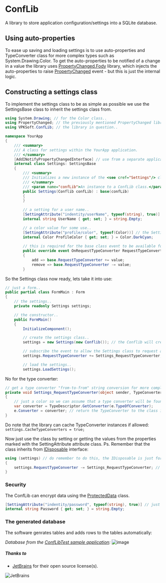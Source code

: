 # ConfLib
A library to store application configuration/settings into a SQLite database.

## Using auto-properties
To ease up saving and loading settings is to use auto-properties and TypeConverter class for more complex types such as System.Drawing.Color. To get the auto-properties to be notified of a change in a value the library uses [PropertyChanged.Fody](https://github.com/Fody/PropertyChanged) library, which injects the auto-properties to raise [PropertyChanged](https://docs.microsoft.com/en-us/dotnet/api/system.componentmodel.inotifypropertychanged.propertychanged) event - but this is just the internal logic.

## Constructing a settings class
To implement the settings class to be as simple as possible we use the SettingsBase class to inherit the settings class from.
```C#
using System.Drawing; // for the Color class..
using PropertyChanged; // the previously mentioned PropertyChanged library..
using VPKSoft.ConfLib; // the library in question..

namespace YourApp
{
    /// <summary>
    /// A class for settings within the YourApp application.
    /// </summary>
    [AddINotifyPropertyChangedInterface] // use from a separate application requires this attribute from the PropertyChanged library..
    internal class Settings: SettingsBase
    {
        /// <summary>
        /// Initializes a new instance of the <see cref="Settings"/> class.
        /// </summary>
        /// <param name="confLib">An instance to a ConfLib class.</param>
        public Settings(Conflib confLib) : base(confLib)
        {
        }
    
        // a setting for a user name..
        [SettingAttribute("indentity/userName", typeof(string), true)] // the SettingAttribute must be set for a setting value..
        internal string UserName { get; set; } = string.Empty;    

        // a color value for some use..
        [SettingAttribute("profile/color", typeof(Color))] // the SettingAttribute must be set for a setting value..
        internal Color ProfileColor { get; set; } = Color.DarkCyan;
        
        // this is required for the base class event to be available for subscription..
        public override event OnRequestTypeConverter RequestTypeConverter
        {
            add => base.RequestTypeConverter += value;
            remove => base.RequestTypeConverter -= value;
        }        
```
So the Settings class now ready, lets take it into use:
```C#
// just a form..
public partial class FormMain : Form
{
    // the settings..
    private readonly Settings settings;

    // the constructor..
    public FormMain()
    {
        InitializeComponent();

        // create the settings class..
        settings = new Settings(new Conflib()); // the Conflib will create a folder and a SQLite database automatically to %LOCALAPPDATA%\YourApp

        // subscribe the event to allow the Settings class to request a TypeConverter for more complex types..
        settings.RequestTypeConverter += Settings_RequestTypeConverter;

        // load the settings..
        settings.LoadSettings();
```
No for the type converter:
```C#
// get a type converter "from-to-from" string conversion for more complex types..
private void Settings_RequestTypeConverter(object sender, TypeConverterEventArgs e)
{
    // just a color so we can assume that a type converter will be found..
    var converter = TypeDescriptor.GetConverter(e.TypeOfConverter);
    e.Converter = converter; // return the TypeConverter to the class instance via the event arguments..
}
```
Do note that the library can cache TypeConverter instances if allowed: `settings.CacheTypeConverters = true;`

Now just use the class by setting or getting the values from the properties marked with the SettingAttribute attribute class. Ps. Remember that the class inherits from [IDisposable](https://docs.microsoft.com/en-us/dotnet/api/system.idisposable) interface:
```C#
using (settings) // do remember to do this, the IDisposable is just for internal event un-subscription..
{
    settings.RequestTypeConverter -= Settings_RequestTypeConverter; // un-subscribe the event..
}
```

### Security
The ConfLib can encrypt data using the [ProtectedData](https://docs.microsoft.com/en-us/dotnet/api/system.security.cryptography.protecteddata) class.
```C#
[SettingAttribute("indentity/password", typeof(string), true)] // just set the Secure value to true..
internal string Password { get; set; } = string.Empty;
```

### The generated database
The software genrates tables and adds rows to the tables automatically:

_Database from the [ConfLibTest sample application](https://github.com/VPKSoft/ConfLib/tree/master/ConfLibTest):_
![image](https://user-images.githubusercontent.com/40712699/65828441-a0fd1d00-e2a3-11e9-9457-1941b6fdd8b1.png)

##### Thanks to
* [JetBrains](http://www.jetbrains.com) for their open source license(s).

![JetBrains](http://www.vpksoft.net/site/External/JetBrains/jetbrains.svg)
